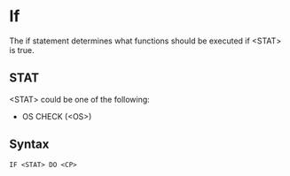 # If

The if statement determines what functions should be executed if \<STAT> is true.

## STAT

\<STAT> could be one of the following:

- OS CHECK (\<OS>)

## Syntax

`IF <STAT> DO <CP>`
